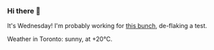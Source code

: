 ### Hi there :wave:

It's Wednesday! I'm probably working for [this bunch](https://github.com/kohofinancial), de-flaking a test.

Weather in Toronto: sunny, at +20°C.
